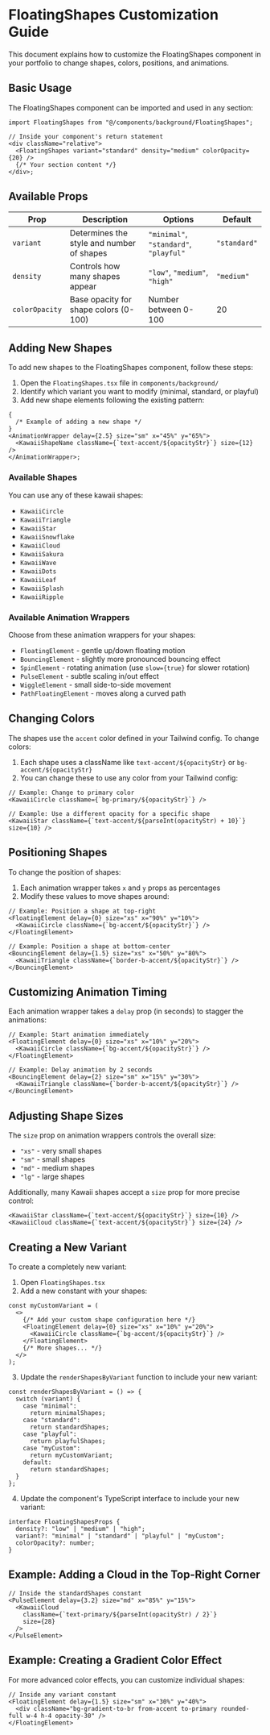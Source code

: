 # FloatingShapes Customization Guide

This document explains how to customize the FloatingShapes component in your portfolio to change shapes, colors, positions, and animations.

## Basic Usage

The FloatingShapes component can be imported and used in any section:

```tsx
import FloatingShapes from "@/components/background/FloatingShapes";

// Inside your component's return statement
<div className="relative">
  <FloatingShapes variant="standard" density="medium" colorOpacity={20} />
  {/* Your section content */}
</div>;
```

## Available Props

| Prop           | Description                               | Options                                | Default      |
| -------------- | ----------------------------------------- | -------------------------------------- | ------------ |
| `variant`      | Determines the style and number of shapes | `"minimal"`, `"standard"`, `"playful"` | `"standard"` |
| `density`      | Controls how many shapes appear           | `"low"`, `"medium"`, `"high"`          | `"medium"`   |
| `colorOpacity` | Base opacity for shape colors (0-100)     | Number between 0-100                   | 20           |

## Adding New Shapes

To add new shapes to the FloatingShapes component, follow these steps:

1. Open the `FloatingShapes.tsx` file in `components/background/`
2. Identify which variant you want to modify (minimal, standard, or playful)
3. Add new shape elements following the existing pattern:

```tsx
{
  /* Example of adding a new shape */
}
<AnimationWrapper delay={2.5} size="sm" x="45%" y="65%">
  <KawaiiShapeName className={`text-accent/${opacityStr}`} size={12} />
</AnimationWrapper>;
```

### Available Shapes

You can use any of these kawaii shapes:

- `KawaiiCircle`
- `KawaiiTriangle`
- `KawaiiStar`
- `KawaiiSnowflake`
- `KawaiiCloud`
- `KawaiiSakura`
- `KawaiiWave`
- `KawaiiDots`
- `KawaiiLeaf`
- `KawaiiSplash`
- `KawaiiRipple`

### Available Animation Wrappers

Choose from these animation wrappers for your shapes:

- `FloatingElement` - gentle up/down floating motion
- `BouncingElement` - slightly more pronounced bouncing effect
- `SpinElement` - rotating animation (use `slow={true}` for slower rotation)
- `PulseElement` - subtle scaling in/out effect
- `WiggleElement` - small side-to-side movement
- `PathFloatingElement` - moves along a curved path

## Changing Colors

The shapes use the `accent` color defined in your Tailwind config. To change colors:

1. Each shape uses a className like `text-accent/${opacityStr}` or `bg-accent/${opacityStr}`
2. You can change these to use any color from your Tailwind config:

```tsx
// Example: Change to primary color
<KawaiiCircle className={`bg-primary/${opacityStr}`} />

// Example: Use a different opacity for a specific shape
<KawaiiStar className={`text-accent/${parseInt(opacityStr) + 10}`} size={10} />
```

## Positioning Shapes

To change the position of shapes:

1. Each animation wrapper takes `x` and `y` props as percentages
2. Modify these values to move shapes around:

```tsx
// Example: Position a shape at top-right
<FloatingElement delay={0} size="xs" x="90%" y="10%">
  <KawaiiCircle className={`bg-accent/${opacityStr}`} />
</FloatingElement>

// Example: Position a shape at bottom-center
<BouncingElement delay={1.5} size="xs" x="50%" y="80%">
  <KawaiiTriangle className={`border-b-accent/${opacityStr}`} />
</BouncingElement>
```

## Customizing Animation Timing

Each animation wrapper takes a `delay` prop (in seconds) to stagger the animations:

```tsx
// Example: Start animation immediately
<FloatingElement delay={0} size="xs" x="10%" y="20%">
  <KawaiiCircle className={`bg-accent/${opacityStr}`} />
</FloatingElement>

// Example: Delay animation by 2 seconds
<BouncingElement delay={2} size="sm" x="15%" y="30%">
  <KawaiiTriangle className={`border-b-accent/${opacityStr}`} />
</BouncingElement>
```

## Adjusting Shape Sizes

The `size` prop on animation wrappers controls the overall size:

- `"xs"` - very small shapes
- `"sm"` - small shapes
- `"md"` - medium shapes
- `"lg"` - large shapes

Additionally, many Kawaii shapes accept a `size` prop for more precise control:

```tsx
<KawaiiStar className={`text-accent/${opacityStr}`} size={10} />
<KawaiiCloud className={`text-accent/${opacityStr}`} size={24} />
```

## Creating a New Variant

To create a completely new variant:

1. Open `FloatingShapes.tsx`
2. Add a new constant with your shapes:

```tsx
const myCustomVariant = (
  <>
    {/* Add your custom shape configuration here */}
    <FloatingElement delay={0} size="xs" x="10%" y="20%">
      <KawaiiCircle className={`bg-accent/${opacityStr}`} />
    </FloatingElement>
    {/* More shapes... */}
  </>
);
```

3. Update the `renderShapesByVariant` function to include your new variant:

```tsx
const renderShapesByVariant = () => {
  switch (variant) {
    case "minimal":
      return minimalShapes;
    case "standard":
      return standardShapes;
    case "playful":
      return playfulShapes;
    case "myCustom":
      return myCustomVariant;
    default:
      return standardShapes;
  }
};
```

4. Update the component's TypeScript interface to include your new variant:

```tsx
interface FloatingShapesProps {
  density?: "low" | "medium" | "high";
  variant?: "minimal" | "standard" | "playful" | "myCustom";
  colorOpacity?: number;
}
```

## Example: Adding a Cloud in the Top-Right Corner

```tsx
// Inside the standardShapes constant
<PulseElement delay={3.2} size="md" x="85%" y="15%">
  <KawaiiCloud
    className={`text-primary/${parseInt(opacityStr) / 2}`}
    size={28}
  />
</PulseElement>
```

## Example: Creating a Gradient Color Effect

For more advanced color effects, you can customize individual shapes:

```tsx
// Inside any variant constant
<FloatingElement delay={1.5} size="sm" x="30%" y="40%">
  <div className="bg-gradient-to-br from-accent to-primary rounded-full w-4 h-4 opacity-30" />
</FloatingElement>
```
